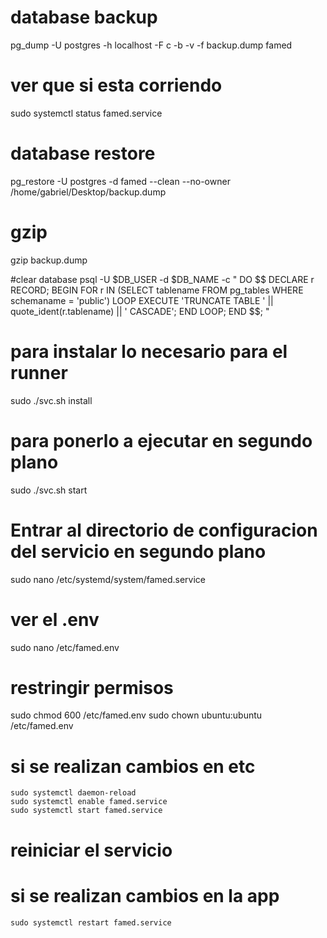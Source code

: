 # database backup

pg_dump -U postgres -h localhost -F c -b -v -f backup.dump famed

# ver que si esta corriendo

sudo systemctl status famed.service

# database restore

pg_restore -U postgres -d famed --clean --no-owner /home/gabriel/Desktop/backup.dump

# gzip

gzip backup.dump

#clear database
psql -U $DB_USER -d $DB_NAME -c "
DO \$\$
DECLARE
r RECORD;
BEGIN
FOR r IN (SELECT tablename FROM pg_tables WHERE schemaname = 'public') LOOP
EXECUTE 'TRUNCATE TABLE ' || quote_ident(r.tablename) || ' CASCADE';
END LOOP;
END
\$\$; "

# para instalar lo necesario para el runner

sudo ./svc.sh install

# para ponerlo a ejecutar en segundo plano

sudo ./svc.sh start

# Entrar al directorio de configuracion del servicio en segundo plano

sudo nano /etc/systemd/system/famed.service

# ver el .env

sudo nano /etc/famed.env

# restringir permisos

sudo chmod 600 /etc/famed.env
sudo chown ubuntu:ubuntu /etc/famed.env

# si se realizan cambios en etc

    sudo systemctl daemon-reload
    sudo systemctl enable famed.service
    sudo systemctl start famed.service

# reiniciar el servicio

# si se realizan cambios en la app

    sudo systemctl restart famed.service
